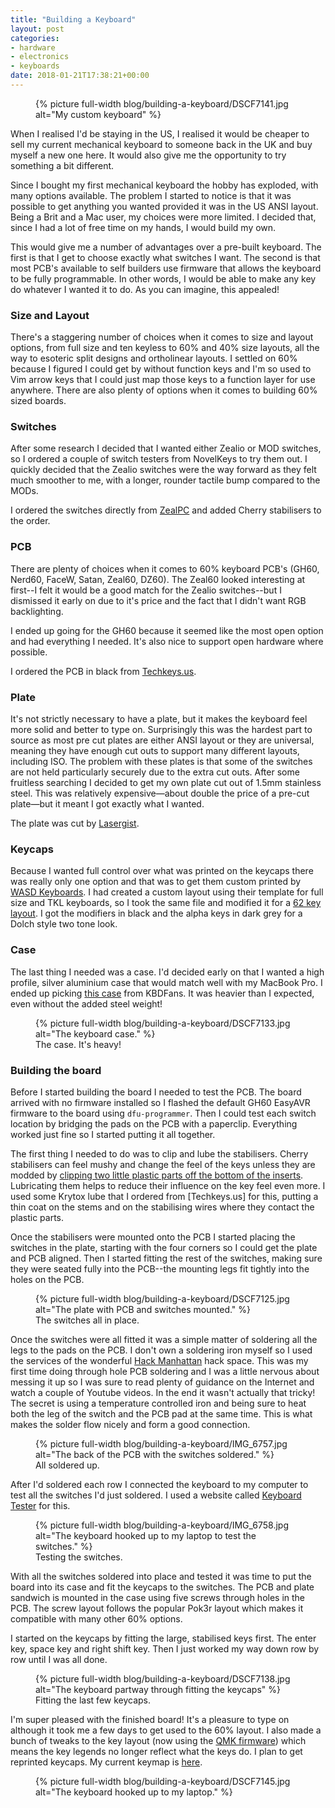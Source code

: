 ```yaml
---
title: "Building a Keyboard"
layout: post
categories:
- hardware
- electronics
- keyboards
date: 2018-01-21T17:38:21+00:00
---
```


<figure>
  {% picture full-width blog/building-a-keyboard/DSCF7141.jpg
     alt="My custom keyboard" %}
</figure>

When I realised I'd be staying in the US, I realised it would be cheaper to sell
my current mechanical keyboard to someone back in the UK and buy myself a new
one here. It would also give me the opportunity to try something a bit
different.

<!-- more -->

Since I bought my first mechanical keyboard the hobby has exploded, with many
options available. The problem I started to notice is that it was possible to
get anything you wanted provided it was in the US ANSI layout. Being a Brit and
a Mac user, my choices were more limited. I decided that, since I had a lot of
free time on my hands, I would build my own.

This would give me a number of advantages over a pre-built keyboard. The first
is that I get to choose exactly what switches I want. The second is that most
PCB's available to self builders use firmware that allows the keyboard to be
fully programmable. In other words, I would be able to make any key do whatever
I wanted it to do. As you can imagine, this appealed!

### Size and Layout

There's a staggering number of choices when it comes to size and layout options,
from full size and ten keyless to 60% and 40% size layouts, all the way to
esoteric split designs and ortholinear layouts. I settled on 60% because
I figured I could get by without function keys and I'm so used to Vim arrow keys
that I could just map those keys to a function layer for use anywhere. There are
also plenty of options when it comes to building 60% sized boards.

### Switches

After some research I decided that I wanted either Zealio or MOD switches, so
I ordered a couple of switch testers from NovelKeys to try them out. I quickly
decided that the Zealio switches were the way forward as they felt much smoother
to me, with a longer, rounder tactile bump compared to the MODs.

I ordered the switches directly from
[ZealPC](https://zealpc.net/collections/switches/products/zealio) and added
Cherry stabilisers to the order.

### PCB

There are plenty of choices when it comes to 60% keyboard PCB's (GH60, Nerd60,
FaceW, Satan, Zeal60, DZ60). The Zeal60 looked interesting at first--I felt it
would be a good match for the Zealio switches--but I dismissed it early on due
to it's price and the fact that I didn't want RGB backlighting.

I ended up going for the GH60 because it seemed like the most open option and
had everything I needed. It's also nice to support open hardware where possible.

I ordered the PCB in black from
[Techkeys.us](https://techkeys.us/collections/accessories/products/gh60).

### Plate

It's not strictly necessary to have a plate, but it makes the keyboard feel more
solid and better to type on. Surprisingly this was the hardest part to source as
most pre cut plates are either ANSI layout or they are universal, meaning they
have enough cut outs to support many different layouts, including ISO. The
problem with these plates is that some of the switches are not held particularly
securely due to the extra cut outs. After some fruitless searching I decided to
get my own plate cut out of 1.5mm stainless steel. This was relatively
expensive—about double the price of a pre-cut plate—but it meant I got exactly
what I wanted.

The plate was cut by [Lasergist](http://lasergist.com).

### Keycaps

Because I wanted full control over what was printed on the keycaps there was
really only one option and that was to get them custom printed by [WASD
Keyboards](http://www.wasdkeyboards.com/index.php/products/keycap-set/62-key-cherry-mx-keycap-set.html).
I had created a custom layout using their template for full size and TKL
keyboards, so I took the same file and modified it for a
[62 key layout](https://github.com/danbee/wasd-mac-uk-layout/pull/2). I got the
modifiers in black and the alpha keys in dark grey for a Dolch style two tone
look.

### Case

The last thing I needed was a case. I'd decided early on that I wanted a high
profile, silver aluminium case that would match well with my MacBook Pro.
I ended up picking [this case](https://kbdfans.myshopify.com/products/mechanical-keyboard-shell-anode-aluminum-shell-gh60-poker-60-mechanical-keyboard-shell?variant=36017578253)
from KBDFans. It was heavier than I expected, even without the added steel
weight!

<figure>
  {% picture full-width blog/building-a-keyboard/DSCF7133.jpg
     alt="The keyboard case." %}
  <figcaption>The case. It's heavy!</figcaption>
</figure>

### Building the board

Before I started building the board I needed to test the PCB. The board arrived
with no firmware installed so I flashed the default GH60 EasyAVR firmware to the
board using `dfu-programmer`. Then I could test each switch location by bridging
the pads on the PCB with a paperclip. Everything worked just fine so I started
putting it all together.

The first thing I needed to do was to clip and lube the stabilisers. Cherry
stabilisers can feel mushy and change the feel of the keys unless they are
modded by [clipping two little plastic parts off the bottom of the
inserts](https://youtu.be/C6hPoe3srcw). Lubricating them helps to reduce their
influence on the key feel even more. I used some Krytox lube that I ordered from
[Techkeys.us] for this, putting a thin coat on the stems and on the stabilising
wires where they contact the plastic parts.

Once the stabilisers were mounted onto the PCB I started placing the switches in
the plate, starting with the four corners so I could get the plate and PCB
aligned. Then I started fitting the rest of the switches, making sure they were
seated fully into the PCB--the mounting legs fit tightly into the holes on the
PCB.

<figure>
  {% picture full-width blog/building-a-keyboard/DSCF7125.jpg
     alt="The plate with PCB and switches mounted." %}
  <figcaption>The switches all in place.</figcaption>
</figure>

Once the switches were all fitted it was a simple matter of soldering all the
legs to the pads on the PCB. I don't own a soldering iron myself so I used the
services of the wonderful [Hack Manhattan](https://hackmanhattan.com) hack
space. This was my first time doing through hole PCB soldering and I was
a little nervous about messing it up so I was sure to read plenty of guidance on
the Internet and watch a couple of Youtube videos. In the end it wasn't actually
that tricky! The secret is using a temperature controlled iron and being sure to
heat both the leg of the switch and the PCB pad at the same time. This is what
makes the solder flow nicely and form a good connection.

<figure>
  {% picture full-width blog/building-a-keyboard/IMG_6757.jpg
     alt="The back of the PCB with the switches soldered." %}
  <figcaption>All soldered up.</figcaption>
</figure>

After I'd soldered each row I connected the keyboard to my computer to test all
the switches I'd just soldered. I used a website called [Keyboard
Tester](http://www.keyboardtester.com) for this.

<figure>
  {% picture full-width blog/building-a-keyboard/IMG_6758.jpg
     alt="The keyboard hooked up to my laptop to test the switches." %}
  <figcaption>Testing the switches.</figcaption>
</figure>

With all the switches soldered into place and tested it was time to put the
board into its case and fit the keycaps to the switches. The PCB and plate
sandwich is mounted in the case using five screws through holes in the PCB. The
screw layout follows the popular Pok3r layout which makes it compatible with
many other 60% options.

I started on the keycaps by fitting the large, stabilised keys first. The enter
key, space key and right shift key. Then I just worked my way down row by row
until I was all done.

<figure>
  {% picture full-width blog/building-a-keyboard/DSCF7138.jpg
     alt="The keyboard partway through fitting the keycaps" %}
  <figcaption>Fitting the last few keycaps.</figcaption>
</figure>

I'm super pleased with the finished board! It's a pleasure to type on although
it took me a few days to get used to the 60% layout. I also made a bunch of
tweaks to the key layout (now using the [QMK firmware](http://qmk.fm)) which
means the key legends no longer reflect what the keys do. I plan to get
reprinted keycaps. My current keymap is
[here](https://github.com/danbee/qmk_firmware/blob/gh60-danbee/keyboards/gh60/keymaps/danbee/keymap.c).

<figure>
  {% picture full-width blog/building-a-keyboard/DSCF7145.jpg
     alt="The keyboard hooked up to my laptop." %}
</figure>
